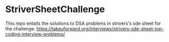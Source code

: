 # StriverSheetChallenge
This repo entails the solutions to DSA problems in strivers's sde sheet for the challenge. 
https://takeuforward.org/interviews/strivers-sde-sheet-top-coding-interview-problems/
